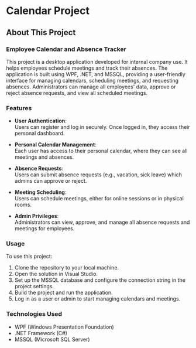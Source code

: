 # Calendar Project

## About This Project

### Employee Calendar and Absence Tracker

This project is a desktop application developed for internal company use. It helps employees schedule meetings and track their absences. The application is built using WPF, .NET, and MSSQL, providing a user-friendly interface for managing calendars, scheduling meetings, and requesting absences. Administrators can manage all employees' data, approve or reject absence requests, and view all scheduled meetings.

### Features

- **User Authentication**:  
  Users can register and log in securely. Once logged in, they access their personal dashboard.
  
- **Personal Calendar Management**:  
  Each user has access to their personal calendar, where they can see all meetings and absences.

- **Absence Requests**:  
  Users can submit absence requests (e.g., vacation, sick leave) which admins can approve or reject.

- **Meeting Scheduling**:  
  Users can schedule meetings, either for online sessions or in physical rooms.

- **Admin Privileges**:  
  Administrators can view, approve, and manage all absence requests and meetings for employees.

### Usage

To use this project:
1. Clone the repository to your local machine.
2. Open the solution in Visual Studio.
3. Set up the MSSQL database and configure the connection string in the project settings.
4. Build the project and run the application.
5. Log in as a user or admin to start managing calendars and meetings.

### Technologies Used

- WPF (Windows Presentation Foundation)
- .NET Framework (C#)
- MSSQL (Microsoft SQL Server)
